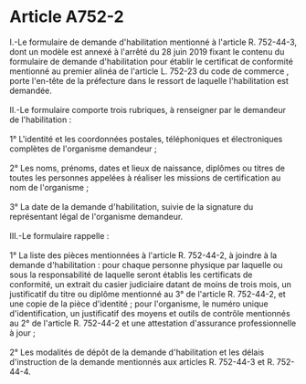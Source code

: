 # Article A752-2

<p>I.-Le formulaire de demande d'habilitation mentionné à l'article R. 752-44-3, dont un modèle est annexé à l'arrêté du 28 juin 2019 fixant le contenu du formulaire de demande d'habilitation pour établir le certificat de conformité mentionné au  premier alinéa de l'article L. 752-23 du code de commerce , porte l'en-tête de la préfecture dans le ressort de laquelle l'habilitation est demandée. <br clear='none'/><br clear='none'/>II.-Le formulaire comporte trois rubriques, à renseigner par le demandeur de l'habilitation : <br clear='none'/><br clear='none'/>1° L'identité et les coordonnées postales, téléphoniques et électroniques complètes de l'organisme demandeur ; <br clear='none'/><br clear='none'/>2° Les noms, prénoms, dates et lieux de naissance, diplômes ou titres de toutes les personnes appelées à réaliser les missions de certification au nom de l'organisme ; <br clear='none'/><br clear='none'/>3° La date de la demande d'habilitation, suivie de la signature du représentant légal de l'organisme demandeur. <br clear='none'/><br clear='none'/>III.-Le formulaire rappelle : <br clear='none'/><br clear='none'/>1° La liste des pièces mentionnées à l'article R. 752-44-2, à joindre à la demande d'habilitation : pour chaque personne physique par laquelle ou sous la responsabilité de laquelle seront établis les certificats de conformité, un extrait du casier judiciaire datant de moins de trois mois, un justificatif du titre ou diplôme mentionné au 3° de l'article R. 752-44-2, et une copie de la pièce d'identité ; pour l'organisme,              le numéro unique d'identification, un justificatif des moyens et outils de contrôle mentionnés au 2° de l'article R. 752-44-2 et une attestation d'assurance professionnelle à jour ; <br clear='none'/><br clear='none'/>2° Les modalités de dépôt de la demande d'habilitation et les délais d'instruction de la demande mentionnés aux articles R. 752-44-3 et R. 752-44-4.</p>